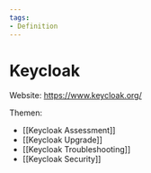 ```yaml
---
tags:
- Definition
---
```

# Keycloak

Website: <https://www.keycloak.org/>

Themen:
* [[Keycloak Assessment]]
* [[Keycloak Upgrade]]
* [[Keycloak Troubleshooting]]
* [[Keycloak Security]]